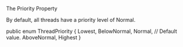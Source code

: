 The Priority Property

By default, all threads have a priority
level of Normal.

public enum ThreadPriority
{
Lowest,
BelowNormal,
Normal, // Default value.
AboveNormal,
Highest
}


